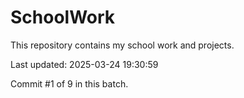 # SchoolWork

This repository contains my school work and projects.

Last updated: 2025-03-24 19:30:59

Commit #1 of 9 in this batch.